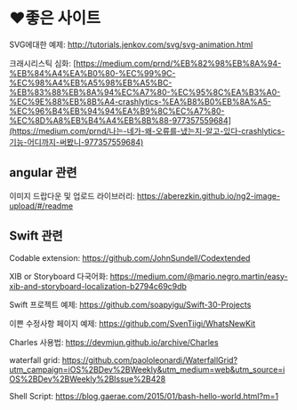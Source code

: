 # ❤️좋은 사이트

SVG에대한 예제: http://tutorials.jenkov.com/svg/svg-animation.html

크래시리스틱 심화: [https://medium.com/prnd/%EB%82%98%EB%8A%94-%EB%84%A4%EA%B0%80-%EC%99%9C-%EC%98%A4%EB%A5%98%EB%A5%BC-%EB%83%88%EB%8A%94%EC%A7%80-%EC%95%8C%EA%B3%A0-%EC%9E%88%EB%8B%A4-crashlytics-%EA%B8%B0%EB%8A%A5-%EC%96%B4%EB%94%94%EA%B9%8C%EC%A7%80-%EC%8D%A8%EB%B4%A4%EB%8B%88-977357559684](https://medium.com/prnd/나는-네가-왜-오류를-냈는지-알고-있다-crashlytics-기능-어디까지-써봤니-977357559684)



## angular 관련

이미지 드랍다운 및 업로드 라이브러리: https://aberezkin.github.io/ng2-image-upload/#/readme



## Swift 관련

Codable extension: https://github.com/JohnSundell/Codextended

XIB or Storyboard 다국어화: https://medium.com/@mario.negro.martin/easy-xib-and-storyboard-localization-b2794c69c9db

Swift 프로젝트 예제: https://github.com/soapyigu/Swift-30-Projects

이쁜 수정사항 페이지 예제: https://github.com/SvenTiigi/WhatsNewKit

Charles 사용법: https://devmjun.github.io/archive/Charles

waterfall grid: https://github.com/paololeonardi/WaterfallGrid?utm_campaign=iOS%2BDev%2BWeekly&utm_medium=web&utm_source=iOS%2BDev%2BWeekly%2BIssue%2B428



Shell Script: https://blog.gaerae.com/2015/01/bash-hello-world.html?m=1